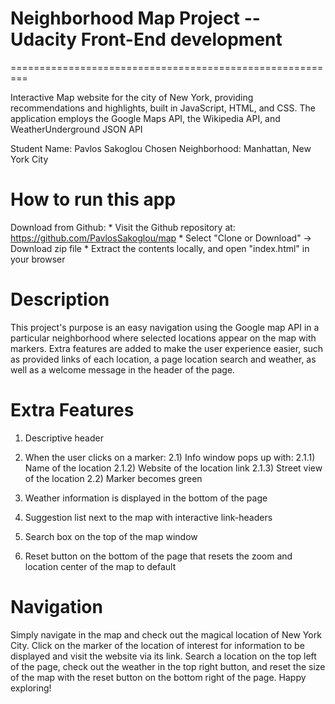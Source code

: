 # Neighborhood Map Project -- Udacity Front-End development 
=========================================================

Interactive Map website for the city of New York, providing recommendations and highlights, built in JavaScript, HTML, and CSS. The application employs the Google Maps API, the Wikipedia API, and WeatherUnderground JSON API

Student Name: Pavlos Sakoglou
Chosen Neighborhood: Manhattan, New York City

How to run this app
===================

Download from Github:
	* Visit the Github repository at: https://github.com/PavlosSakoglou/map
	* Select "Clone or Download" -> Download zip file
	* Extract the contents locally, and open "index.html" in your browser


Description
============

This project's purpose is an easy navigation using the Google map API in a particular neighborhood where selected locations appear on the map with markers. 
Extra features are added to make the user experience easier, such as provided links of each location, a page location search and weather, as well as a welcome 
message in the header of the page.


Extra Features
==============

1) Descriptive header

2) When the user clicks on a marker:
	2.1) Info window pops up with:
		2.1.1) Name of the location
		2.1.2) Website of the location link
		2.1.3) Street view of the location
	2.2) Marker becomes green 

3) Weather information is displayed in the bottom of the page 

3) Suggestion list next to the map with interactive link-headers 

4) Search box on the top of the map window

5) Reset button on the bottom of the page that resets the zoom and location center of the map to default


Navigation
==========

Simply navigate in the map and check out the magical location of New York City. Click on the marker of the location of interest for information to be displayed and visit 
the website via its link. Search a location on the top left of the page, check out the weather in the top right button, and reset the size of the map with the reset button
on the bottom right of the page. Happy exploring!
